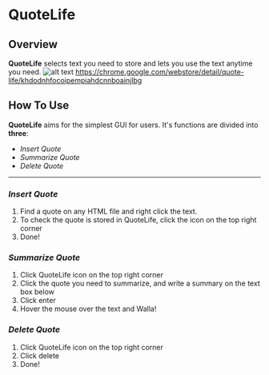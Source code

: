 # QuoteLife
## Overview
**QuoteLife** selects text you need to store and lets you use the text anytime you need.
![alt text](https://lh3.googleusercontent.com/TaMWrp1IClWDpoX0LE78hOpJN0rQrqMAkOvezaFhPQinfj5XO-NwbDqxO23WLOWoC9nK_4lHcQ=w640-h400-e365)
https://chrome.google.com/webstore/detail/quote-life/khdodnhfocoipempiahdcnnboainjlbg


## How To Use
**QuoteLife** aims for the simplest GUI for users. 
It's functions are divided into **three**:
  - _Insert Quote_
  - _Summarize Quote_
  - _Delete Quote_
---
### _Insert Quote_
1) Find a quote on any HTML file and right click the text.
2) To check the quote is stored in QuoteLife, click the icon on the top right corner
3) Done!

### _Summarize Quote_
1) Click QuoteLife icon on the top right corner
2) Click the quote you need to summarize, and write a summary on the text box below
3) Click enter
4) Hover the mouse over the text and Walla!

### _Delete Quote_
1) Click QuoteLife icon on the top right corner
2) Click delete
3) Done!
